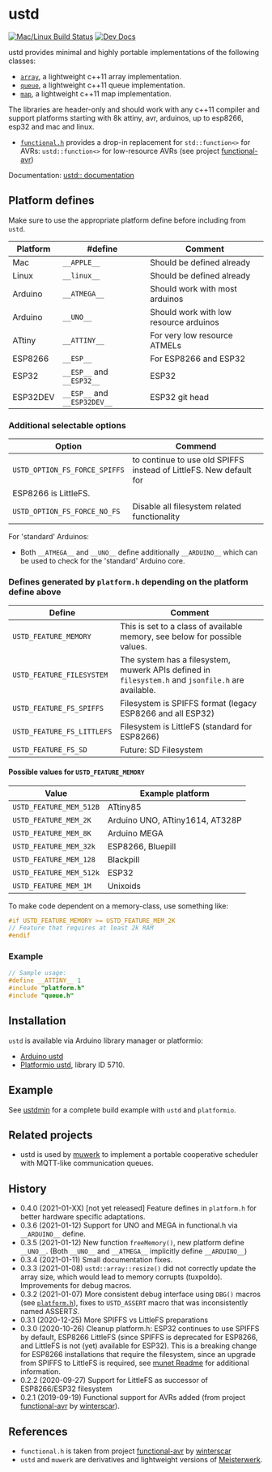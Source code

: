 ustd
====

[![Mac/Linux Build Status](https://travis-ci.org/muwerk/ustd.svg?branch=master)](https://travis-ci.org/muwerk/ustd)
[![Dev Docs](https://img.shields.io/badge/docs-dev-blue.svg)](https://muwerk.github.io/ustd/docs/index.html)

ustd provides minimal and highly portable implementations  of the following classes:

- [`array`](https://muwerk.github.io/ustd/docs/classustd_1_1array.html), a lightweight c++11
  array implementation.
- [`queue`](https://muwerk.github.io/ustd/docs/classustd_1_1queue.html), a lightweight c++11
  queue implementation.
- [`map`](https://muwerk.github.io/ustd/docs/classustd_1_1map.html), a lightweight c++11
  map implementation.

The libraries are header-only and should work with any c++11 compiler and support platforms
starting with 8k attiny, avr, arduinos, up to esp8266, esp32 and mac and linux.

- [`functional.h`](https://muwerk.github.io/ustd/docs/functional_8h.html) provides a drop-in
  replacement for `std::function<>` for AVRs: `ustd::function<>` for low-resource AVRs (see
  project [functional-avr](https://github.com/winterscar/functional-avr))

Documentation: [ustd:: documentation](https://muwerk.github.io/ustd/docs/index.html)

Platform defines
----------------

Make sure to use the appropriate platform define before including from `ustd`.

| Platform | #define       | Comment                                    |
| -------- | ------------- | ------------------------------------------ |
| Mac      | `__APPLE__`   | Should be defined already                  |
| Linux    | `__linux__`   | Should be defined already                  |
| Arduino  | `__ATMEGA__`  | Should work with most arduinos             |
| Arduino  | `__UNO__`     | Should work with low resource arduinos     |
| ATtiny   | `__ATTINY__`  | For very low resource ATMELs               |
| ESP8266  | `__ESP__`     | For ESP8266 and ESP32                      |
| ESP32    | `__ESP__` and `__ESP32__`| ESP32                           |
| ESP32DEV | `__ESP__` and `__ESP32DEV__`| ESP32 git head               |

### Additional selectable options

| Option | Commend                                                      |
| ------ | ------------------------------------------------------------ |
| `USTD_OPTION_FS_FORCE_SPIFFS` | to continue to use old SPIFFS instead of LittleFS. New default for
  ESP8266 is LittleFS. |
| `USTD_OPTION_FS_FORCE_NO_FS` | Disable all filesystem related functionality                     |

For 'standard' Arduinos:

- Both `__ATMEGA__` and `__UNO__` define additionally `__ARDUINO__` which can be used to check
  for the 'standard' Arduino core.

### Defines generated by `platform.h` depending on the platform define above

| Define                     | Comment                                             |
| -------------------------- | --------------------------------------------------- |
| `USTD_FEATURE_MEMORY`      | This is set to a class of available memory, see below for possible values. |
| `USTD_FEATURE_FILESYSTEM`  | The system has a filesystem, muwerk APIs defined in `filesystem.h` and `jsonfile.h` are available. |
| `USTD_FEATURE_FS_SPIFFS`   | Filesystem is SPIFFS format (legacy ESP8266 and all ESP32) |
| `USTD_FEATURE_FS_LITTLEFS` | Filesystem is LittleFS (standard for ESP8266)
| `USTD_FEATURE_FS_SD`       | Future: SD Filesystem                               |

#### Possible values for `USTD_FEATURE_MEMORY`

| Value                      | Example platform                         |
| -------------------------- | ---------------------------------------- |
| `USTD_FEATURE_MEM_512B`    | ATtiny85
| `USTD_FEATURE_MEM_2K`      | Arduino UNO, ATtiny1614, AT328P
| `USTD_FEATURE_MEM_8K`      | Arduino MEGA
| `USTD_FEATURE_MEM_32k`     | ESP8266, Bluepill
| `USTD_FEATURE_MEM_128`     | Blackpill
| `USTD_FEATURE_MEM_512k`    | ESP32
| `USTD_FEATURE_MEM_1M`      | Unixoids

To make code dependent on a memory-class, use something like:

```c++
#if USTD_FEATURE_MEMORY >= USTD_FEATURE_MEM_2K
// Feature that requires at least 2k RAM
#endif
```

### Example

```c++
// Sample usage:
#define __ATTINY__ 1
#include "platform.h"
#include "queue.h"
```

Installation
------------

`ustd` is available via Arduino library manager or platformio:

- [Arduino ustd](https://www.arduinolibraries.info/libraries/muwerk-ustd-library)
- [Platformio ustd](https://platformio.org/lib/show/5710/ustd/examples?file=ustd-test.cpp),
  library ID 5710.

Example
-------

See [ustdmin](https://github.com/muwerk/Examples/tree/master/ustdmin) for a complete build
example with `ustd` and `platformio`.

Related projects
----------------

- ustd is used by [muwerk](https://github.com/muwerk/muwerk) to implement a portable cooperative
scheduler with MQTT-like communication queues.

History
-------

- 0.4.0 (2021-01-XX) [not yet released] Feature defines in `platform.h` for better hardware
        specific adaptations.
- 0.3.6 (2021-01-12) Support for UNO and MEGA in functional.h via `__ARDUINO__` define.
- 0.3.5 (2021-01-12) New function `freeMemory()`, new platform define `__UNO__`. (Both `__UNO__`
        and `__ATMEGA__` implicitly define `__ARDUINO__`)
- 0.3.4 (2021-01-11) Small documentation fixes.
- 0.3.3 (2021-01-08) `ustd::array::resize()` did not correctly update the array size, which would
        lead to memory corrupts (tuxpoldo). Improvements for debug macros.
- 0.3.2 (2021-01-07) More consistent debug interface using `DBG()` macros (see
        [`platform.h`](https://github.com/muwerk/ustd/blob/2a64a88b59e8bc880d7a1ad63e96d8a66bb1aaf8/platform.h#L151)),
        fixes to `USTD_ASSERT` macro that was inconsistently named ASSERT*S*.
- 0.3.1 (2020-12-25) More SPIFFS vs LittleFS preparations
- 0.3.0 (2020-10-26) Cleanup platform.h: ESP32 continues to use SPIFFS by default, ESP8266
        LittleFS (since SPIFFS is deprecated for ESP8266, and LittleFS is not (yet) available
        for ESP32). This is a breaking change for ESP8266 installations that require the
        filesystem, since an upgrade from SPIFFS to LittleFS is required, see
        [munet Readme](https://github.com/muwerk/munet/blob/master/README.md) for additional
        information.
- 0.2.2 (2020-09-27) Support for LittleFS as successor of ESP8266/ESP32 filesystem
- 0.2.1 (2019-09-19) Functional support for AVRs added (from project
        [functional-avr](https://github.com/winterscar/functional-avr) by
        [winterscar](https://github.com/winterscar)).

References
----------

- `functional.h` is taken from project [functional-avr](https://github.com/winterscar/functional-avr)
  by [winterscar](https://github.com/winterscar)
- `ustd` and `muwerk` are derivatives and lightweight versions of
  [Meisterwerk](https://github.com/yeasoft/Meisterwerk).
